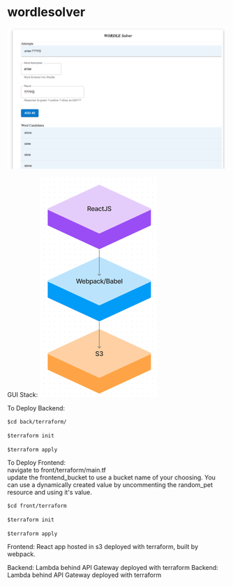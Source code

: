 # wordlesolver

![alt text](images/app_image.png?raw=true "App screenshot")

GUI Stack:
![alt text](images/front_end_stack.png?raw=true "App screenshot")

To Deploy Backend:
```
$cd back/terraform/

$terraform init

$terraform apply
```

To Deploy Frontend:  
navigate to front/terraform/main.tf  
update the frontend_bucket to use a bucket name of your choosing.  You can use a dynamically created value by uncommenting the random_pet resource and using it's value.    
```
$cd front/terraform

$terraform init

$terraform apply
```

Frontend: React app hosted in s3 deployed with terraform, built by webpack.

Backend: Lambda behind API Gateway deployed with terraform
Backend: Lambda behind API Gateway deployed with terraform